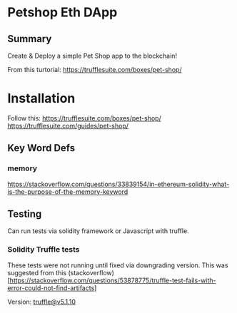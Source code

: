 # Petshop Eth DApp

## Summary

Create & Deploy a simple Pet Shop app to the blockchain!

From this turtorial: https://trufflesuite.com/boxes/pet-shop/

# Installation

Follow this:
https://trufflesuite.com/boxes/pet-shop/
https://trufflesuite.com/guides/pet-shop/

## Key Word Defs

### memory

https://stackoverflow.com/questions/33839154/in-ethereum-solidity-what-is-the-purpose-of-the-memory-keyword

## Testing

Can run tests via solidity framework or Javascript with truffle.

### Solidity Truffle tests

These tests were not running until fixed via downgrading version. This was suggested from this (stackoverflow)[https://stackoverflow.com/questions/53878775/truffle-test-fails-with-error-could-not-find-artifacts]

Version: truffle@v5.1.10
